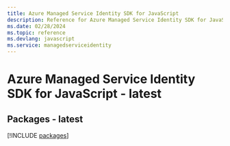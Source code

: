 ```yaml
---
title: Azure Managed Service Identity SDK for JavaScript
description: Reference for Azure Managed Service Identity SDK for JavaScript
ms.date: 02/28/2024
ms.topic: reference
ms.devlang: javascript
ms.service: managedserviceidentity
---
```

# Azure Managed Service Identity SDK for JavaScript - latest
## Packages - latest
[!INCLUDE [packages](managed-service-identity-index.md)]